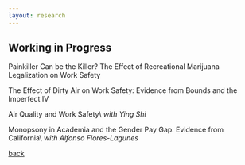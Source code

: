 ```yaml
---
layout: research
---
```


## Working in Progress

Painkiller Can be the Killer? The Effect of Recreational Marijuana Legalization on Work Safety

The Effect of Dirty Air on Work Safety: Evidence from Bounds and the Imperfect IV

Air Quality and Work Safety\\
	*with Ying Shi*

Monopsony in Academia and the Gender Pay Gap:
Evidence from California\\
	*with Alfonso Flores-Lagunes*

[back](./)
